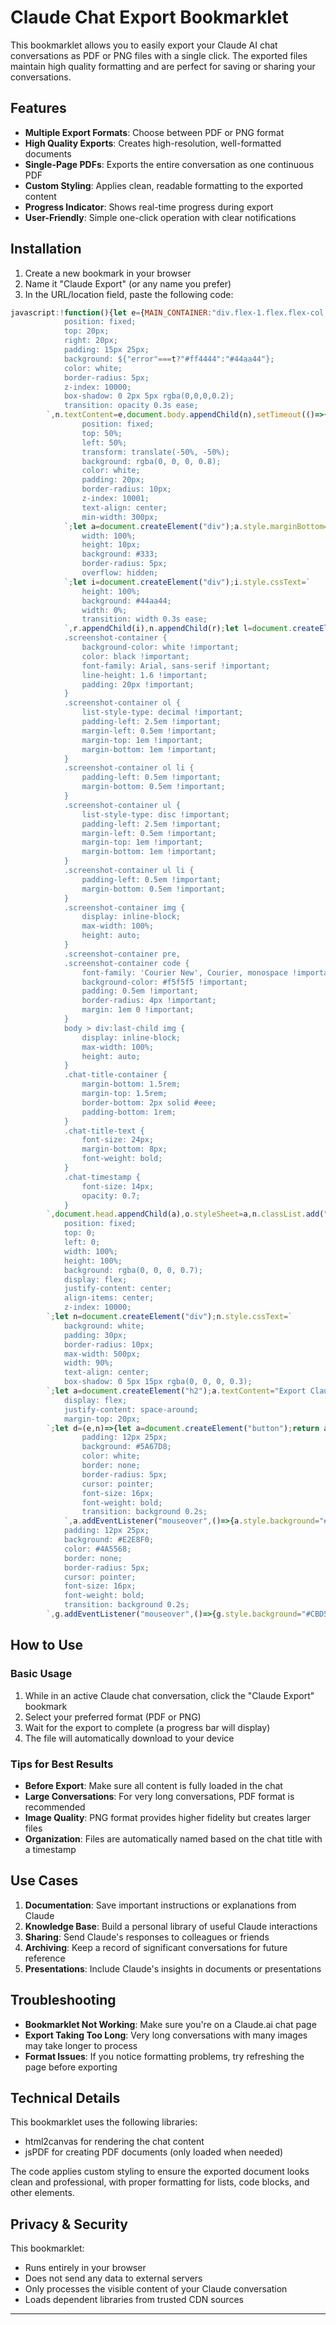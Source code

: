 # Claude Chat Export Bookmarklet

This bookmarklet allows you to easily export your Claude AI chat conversations as PDF or PNG files with a single click. The exported files maintain high quality formatting and are perfect for saving or sharing your conversations.

## Features

- **Multiple Export Formats**: Choose between PDF or PNG format
- **High Quality Exports**: Creates high-resolution, well-formatted documents
- **Single-Page PDFs**: Exports the entire conversation as one continuous PDF
- **Custom Styling**: Applies clean, readable formatting to the exported content
- **Progress Indicator**: Shows real-time progress during export
- **User-Friendly**: Simple one-click operation with clear notifications

## Installation

1. Create a new bookmark in your browser
2. Name it "Claude Export" (or any name you prefer)
3. In the URL/location field, paste the following code:

```javascript
javascript:!function(){let e={MAIN_CONTAINER:"div.flex-1.flex.flex-col.gap-3.px-4.max-w-3xl.mx-auto.w-full.pt-1",CHAT_TITLE:"button[data-testid='chat-menu-trigger']",USER_MESSAGES:"div.font-user-message"},t={HTML2CANVAS_URL:"https://cdnjs.cloudflare.com/ajax/libs/html2canvas/1.4.1/html2canvas.min.js",JSPDF_URL:"https://cdnjs.cloudflare.com/ajax/libs/jspdf/2.5.1/jspdf.umd.min.js"},n={SCALE:2,IMAGE_QUALITY:1,DPI:300},a=!1,o={styleSheet:null,header:null,containerClass:!1,modal:null,progressBar:null};function r(e,t=null){console.error(e,t),i(e,"error"),s()}function i(e,t="info"){let n=document.createElement("div");n.style.cssText=`
            position: fixed;
            top: 20px;
            right: 20px;
            padding: 15px 25px;
            background: ${"error"===t?"#ff4444":"#44aa44"};
            color: white;
            border-radius: 5px;
            z-index: 10000;
            box-shadow: 0 2px 5px rgba(0,0,0,0.2);
            transition: opacity 0.3s ease;
        `,n.textContent=e,document.body.appendChild(n),setTimeout(()=>{n.style.opacity="0",setTimeout(()=>n.remove(),300)},3e3)}function l(e,t="Processing..."){if(!o.progressBar){let n=document.createElement("div");n.style.cssText=`
                position: fixed;
                top: 50%;
                left: 50%;
                transform: translate(-50%, -50%);
                background: rgba(0, 0, 0, 0.8);
                color: white;
                padding: 20px;
                border-radius: 10px;
                z-index: 10001;
                text-align: center;
                min-width: 300px;
            `;let a=document.createElement("div");a.style.marginBottom="10px",a.textContent=t,n.appendChild(a);let r=document.createElement("div");r.style.cssText=`
                width: 100%;
                height: 10px;
                background: #333;
                border-radius: 5px;
                overflow: hidden;
            `;let i=document.createElement("div");i.style.cssText=`
                height: 100%;
                background: #44aa44;
                width: 0%;
                transition: width 0.3s ease;
            `,r.appendChild(i),n.appendChild(r);let l=document.createElement("div");l.style.marginTop="5px",l.textContent="0%",n.appendChild(l),document.body.appendChild(n),o.progressBar={container:n,fill:i,text:l,message:a}}o.progressBar.fill.style.width=`${e}%`,o.progressBar.text.textContent=`${Math.round(e)}%`,t!==o.progressBar.message.textContent&&(o.progressBar.message.textContent=t),e>=100&&setTimeout(()=>{o.progressBar&&(o.progressBar.container.remove(),o.progressBar=null)},500)}function s(){if(o.styleSheet&&o.styleSheet.remove(),o.header&&o.header.remove(),o.containerClass){let t=document.querySelector(e.MAIN_CONTAINER);t&&t.classList.remove("screenshot-container")}o.modal&&o.modal.remove(),o.progressBar&&o.progressBar.container.remove(),o={styleSheet:null,header:null,containerClass:!1,modal:null,progressBar:null}}if(!window.location.href.includes("claude.ai")){r("This bookmarklet only works on Claude chat pages");return}if(a){r("Export already in progress");return}function d(e){return new Promise((t,n)=>{let a=document.createElement("script");a.src=e,a.onload=t,a.onerror=()=>n(Error(`Unable to load ${e}`)),document.head.appendChild(a)})}async function c(e){a=!0;try{"undefined"==typeof html2canvas&&(l(10,"Loading html2canvas..."),await d(t.HTML2CANVAS_URL)),"pdf"===e&&"undefined"==typeof jspdf&&(l(30,"Loading jsPDF..."),await d(t.JSPDF_URL)),l(50,"Preparing content..."),a=!1,await p(e)}catch(n){a=!1,r(`Unable to load the required libraries: ${n.message}`,n)}}async function p(t){let n=document.querySelector(e.MAIN_CONTAINER);if(!n)throw Error("Unable to find the Claude chat container");let a=document.createElement("style");a.textContent=`
            .screenshot-container {
                background-color: white !important;
                color: black !important;
                font-family: Arial, sans-serif !important;
                line-height: 1.6 !important;
                padding: 20px !important;
            }
            .screenshot-container ol {
                list-style-type: decimal !important;
                padding-left: 2.5em !important;
                margin-left: 0.5em !important;
                margin-top: 1em !important;
                margin-bottom: 1em !important;
            }
            .screenshot-container ol li {
                padding-left: 0.5em !important;
                margin-bottom: 0.5em !important;
            }
            .screenshot-container ul {
                list-style-type: disc !important;
                padding-left: 2.5em !important;
                margin-left: 0.5em !important;
                margin-top: 1em !important;
                margin-bottom: 1em !important;
            }
            .screenshot-container ul li {
                padding-left: 0.5em !important;
                margin-bottom: 0.5em !important;
            }
            .screenshot-container img {
                display: inline-block;
                max-width: 100%;
                height: auto;
            }
            .screenshot-container pre,
            .screenshot-container code {
                font-family: 'Courier New', Courier, monospace !important;
                background-color: #f5f5f5 !important;
                padding: 0.5em !important;
                border-radius: 4px !important;
                margin: 1em 0 !important;
            }
            body > div:last-child img {
                display: inline-block;
                max-width: 100%;
                height: auto;
            }
            .chat-title-container {
                margin-bottom: 1.5rem;
                margin-top: 1.5rem;
                border-bottom: 2px solid #eee;
                padding-bottom: 1rem;
            }
            .chat-title-text {
                font-size: 24px;
                margin-bottom: 8px;
                font-weight: bold;
            }
            .chat-timestamp {
                font-size: 14px;
                opacity: 0.7;
            }
        `,document.head.appendChild(a),o.styleSheet=a,n.classList.add("screenshot-container"),o.containerClass=!0;let r=document.querySelector(e.CHAT_TITLE),i=r?.textContent||"Claude Chat",l=i.trim().toLowerCase().replace(/^[^\w\d]+|[^\w\d]+$/g,"").replace(/[\s\W-]+/g,"-")||"claude",d=document.createElement("div");d.className="chat-title-container";let c=document.createElement("div");c.className="chat-title-text",c.textContent=i;let p=document.createElement("div");p.className="chat-timestamp",p.textContent=new Date().toLocaleString(),d.appendChild(c),d.appendChild(p),n.insertBefore(d,n.firstChild),o.header=d;try{"pdf"===t?await m(n,l):await g(n,l)}finally{s()}}async function m(e,t){i("Generating high-quality PDF..."),l(60,"Rendering content...");let a=await html2canvas(e,{logging:!1,letterRendering:!0,foreignObjectRendering:!1,useCORS:!0,scale:n.SCALE*(window.devicePixelRatio||1),allowTaint:!0,backgroundColor:"#ffffff",onclone(e){let t=e.querySelector(".screenshot-container");t&&(t.style.webkitFontSmoothing="antialiased",t.style.mozOsxFontSmoothing="grayscale")}});l(80,"Creating PDF...");let o=a.width,r=a.height,s=.75*o,d=.75*r,{jsPDF:c}=window.jspdf,p=new c("p","pt",[s,d]);p.setProperties({title:t,creator:"Claude Chat Export",subject:"Chat Conversation",keywords:"claude, chat, conversation",creationDate:new Date}),p.addImage(a.toDataURL("image/jpeg",n.IMAGE_QUALITY),"JPEG",0,0,s,d,void 0,"FAST"),l(100,"Saving PDF..."),p.save(`${t}-${Date.now()}.pdf`),i("High-quality PDF saved successfully (single page)")}async function g(e,t){i("Generating PNG..."),l(60,"Rendering content...");let n=await html2canvas(e,{logging:!1,letterRendering:!0,foreignObjectRendering:!1,useCORS:!0,scale:window.devicePixelRatio||1,allowTaint:!0,backgroundColor:"#ffffff",onclone(e){let t=e.querySelector(".screenshot-container");t&&(t.style.padding="20px")}});l(90,"Creating PNG image...");let a=n.toDataURL("image/png");l(100,"Saving PNG...");let o=document.createElement("a");o.download=`${t}-${Date.now()}.png`,o.href=a,o.click(),i("Screenshot saved successfully")}!function e(){let t=document.createElement("div");t.style.cssText=`
            position: fixed;
            top: 0;
            left: 0;
            width: 100%;
            height: 100%;
            background: rgba(0, 0, 0, 0.7);
            display: flex;
            justify-content: center;
            align-items: center;
            z-index: 10000;
        `;let n=document.createElement("div");n.style.cssText=`
            background: white;
            padding: 30px;
            border-radius: 10px;
            max-width: 500px;
            width: 90%;
            text-align: center;
            box-shadow: 0 5px 15px rgba(0, 0, 0, 0.3);
        `;let a=document.createElement("h2");a.textContent="Export Claude Chat",a.style.margin="0 0 20px 0";let i=document.createElement("p");i.textContent="Choose the export format:",i.style.margin="0 0 25px 0";let s=document.createElement("div");s.style.cssText=`
            display: flex;
            justify-content: space-around;
            margin-top: 20px;
        `;let d=(e,n)=>{let a=document.createElement("button");return a.textContent=e,a.style.cssText=`
                padding: 12px 25px;
                background: #5A67D8;
                color: white;
                border: none;
                border-radius: 5px;
                cursor: pointer;
                font-size: 16px;
                font-weight: bold;
                transition: background 0.2s;
            `,a.addEventListener("mouseover",()=>{a.style.background="#4C51BF"}),a.addEventListener("mouseout",()=>{a.style.background="#5A67D8"}),a.addEventListener("click",async()=>{t.remove(),o.modal=null;try{l(0,`Initializing ${n.toUpperCase()} export...`),await c(n)}catch(e){r(`Error during export: ${e.message}`,e)}}),a},p=d("PDF","pdf"),m=d("PNG","png"),g=document.createElement("button");g.textContent="Cancel",g.style.cssText=`
            padding: 12px 25px;
            background: #E2E8F0;
            color: #4A5568;
            border: none;
            border-radius: 5px;
            cursor: pointer;
            font-size: 16px;
            font-weight: bold;
            transition: background 0.2s;
        `,g.addEventListener("mouseover",()=>{g.style.background="#CBD5E0"}),g.addEventListener("mouseout",()=>{g.style.background="#E2E8F0"}),g.addEventListener("click",()=>{t.remove(),o.modal=null}),s.appendChild(p),s.appendChild(m),s.appendChild(g),n.appendChild(a),n.appendChild(i),n.appendChild(s),t.appendChild(n),document.body.appendChild(t),o.modal=t}()}();
```

## How to Use

### Basic Usage

1. While in an active Claude chat conversation, click the "Claude Export" bookmark
2. Select your preferred format (PDF or PNG)
3. Wait for the export to complete (a progress bar will display)
4. The file will automatically download to your device

### Tips for Best Results

- **Before Export**: Make sure all content is fully loaded in the chat
- **Large Conversations**: For very long conversations, PDF format is recommended
- **Image Quality**: PNG format provides higher fidelity but creates larger files
- **Organization**: Files are automatically named based on the chat title with a timestamp

## Use Cases

1. **Documentation**: Save important instructions or explanations from Claude
2. **Knowledge Base**: Build a personal library of useful Claude interactions
3. **Sharing**: Send Claude's responses to colleagues or friends
4. **Archiving**: Keep a record of significant conversations for future reference
5. **Presentations**: Include Claude's insights in documents or presentations

## Troubleshooting

- **Bookmarklet Not Working**: Make sure you're on a Claude.ai chat page
- **Export Taking Too Long**: Very long conversations with many images may take longer to process
- **Format Issues**: If you notice formatting problems, try refreshing the page before exporting

## Technical Details

This bookmarklet uses the following libraries:
- html2canvas for rendering the chat content
- jsPDF for creating PDF documents (only loaded when needed)

The code applies custom styling to ensure the exported document looks clean and professional, with proper formatting for lists, code blocks, and other elements.

## Privacy & Security

This bookmarklet:
- Runs entirely in your browser
- Does not send any data to external servers
- Only processes the visible content of your Claude conversation
- Loads dependent libraries from trusted CDN sources

---
